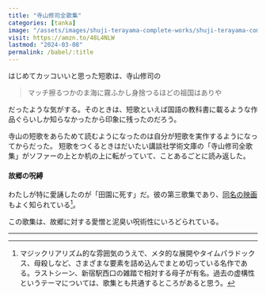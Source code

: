 ```yaml
---
title: "寺山修司全歌集"
categories: [tanka]
image: "/assets/images/shuji-terayama-complete-works/shuji-terayama-complete-works.jpg"
visit: https://amzn.to/48L4NLW
lastmod: "2024-03-08"
permalink: /babel/:title
---
```


はじめてカッコいいと思った短歌は、寺山修司の

> マッチ擦るつかのま海に霧ふかし身捨つるほどの祖国はありや

だったような気がする。そのときは、短歌といえば国語の教科書に載るような作品ぐらいしか知らなかったから印象に残ったのだろう。

寺山の短歌をあらためて読むようになったのは自分が短歌を実作するようになってからだった。
短歌をつくるときはだいたい講談社学術文庫の「寺山修司全歌集」がソファーの上とか机の上に転がっていて、ことあるごとに読み返した。

#### 故郷の呪縛

わたしが特に愛誦したのが「田園に死す」だ。彼の第三歌集であり、[同名の映画](https://www.amazon.co.jp/%E7%94%B0%E5%9C%92%E3%81%AB%E6%AD%BB%E3%81%99-%E8%8F%85%E8%B2%AB%E5%A4%AA%E9%83%8E/dp/B00FCALYVW)もよく知られている[^1]。

この歌集は、故郷に対する愛憎と泥臭い呪術性にいろどられている。

---

[^1]: マジックリアリズム的な雰囲気のうえで、メタ的な展開やタイムパラドックス、母殺しなど、さまざまな要素を詰め込んでまとめ切っている名作である。ラストシーン、新宿駅西口の雑踏で相対する母子が有名。過去の虚構性というテーマについては、歌集とも共通するところがあると思う。
